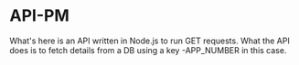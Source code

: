 # API-PM

What's here is an API written in Node.js to run GET requests. What the API does is to fetch details from a DB using a key -APP_NUMBER in this case.
